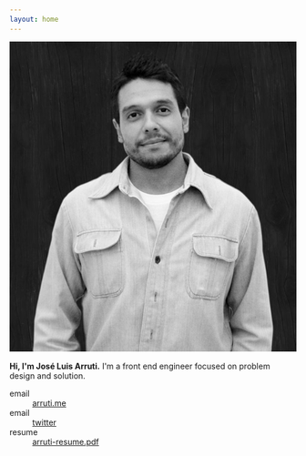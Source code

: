 ```yaml
---
layout: home
---
```


<div class="header-container">
    <header class="wrapper clearfix arrutime-header" style="display: none">
        <h1 class="arrutime-logo">
        	<a href="#" class="arrutime-logo-link">arrutime</a>
        </h1>
        <nav class="arrutime-nav">
            <ul class="clearfix">
                <li class="arrutime-nav-item"><a href="#" class="arrutime-nav-link" title="Skills">Skills</a></li>
                <li class="arrutime-nav-item"><a href="#" class="arrutime-nav-link" title="About">About</a></li>
                <li class="arrutime-nav-item"><a href="#" class="arrutime-nav-link" title="Blog">Blog</a></li>
                <li class="arrutime-nav-item"><a href="#" class="arrutime-nav-link" title="Say Hitemlo">Say Hello</a></li>
                <li class="arrutime-nav-item"><a href="#" class="arrutime-nav-link" title="Work">Work</a></li>
            </ul>
        </nav>
    </header>
</div>
<div class="main-container">
    <div class="main wrapper clearfix">
        <img src="/assets/images/arrutime.jpg" title="arrutime" alt="José Luis Arruti Lozano">
        <div class="arruti-description-container">
            <p class="arruti-description">
                <strong>Hi, I'm <span>José Luis Arruti.</span></strong>
                I'm a front end engineer focused on problem design and solution.
            </p>
            <dl class="arruti-contact">
                <dt>email</dt>
	            <dd><a href="mailto:arruti.me">arruti.me</a></dd>
                <dt>email</dt>
                <dd><a href="http://twitter.com/arrutime">twitter</a></dd>	            
                <dt>resume</dt>
	            <dd><a href="#">arruti-resume.pdf</a></dd>
            </dl>
        </div>
    </div>
</div>
